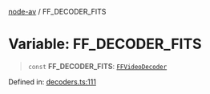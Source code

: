 [node-av](../globals.md) / FF\_DECODER\_FITS

# Variable: FF\_DECODER\_FITS

> `const` **FF\_DECODER\_FITS**: [`FFVideoDecoder`](../type-aliases/FFVideoDecoder.md)

Defined in: [decoders.ts:111](https://github.com/seydx/av/blob/f8631fc881b394300b1479f511d55cf1c370a87f/src/constants/decoders.ts#L111)
